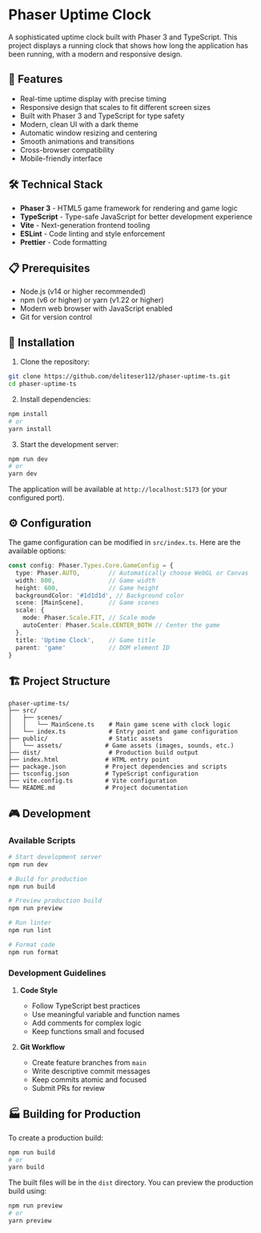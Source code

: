 # Phaser Uptime Clock

A sophisticated uptime clock built with Phaser 3 and TypeScript. This project displays a running clock that shows how long the application has been running, with a modern and responsive design.

## 🌟 Features

- Real-time uptime display with precise timing
- Responsive design that scales to fit different screen sizes
- Built with Phaser 3 and TypeScript for type safety
- Modern, clean UI with a dark theme
- Automatic window resizing and centering
- Smooth animations and transitions
- Cross-browser compatibility
- Mobile-friendly interface

## 🛠️ Technical Stack

- **Phaser 3** - HTML5 game framework for rendering and game logic
- **TypeScript** - Type-safe JavaScript for better development experience
- **Vite** - Next-generation frontend tooling
- **ESLint** - Code linting and style enforcement
- **Prettier** - Code formatting

## 📋 Prerequisites

- Node.js (v14 or higher recommended)
- npm (v6 or higher) or yarn (v1.22 or higher)
- Modern web browser with JavaScript enabled
- Git for version control

## 🚀 Installation

1. Clone the repository:
```bash
git clone https://github.com/deliteser112/phaser-uptime-ts.git
cd phaser-uptime-ts
```

2. Install dependencies:
```bash
npm install
# or
yarn install
```

3. Start the development server:
```bash
npm run dev
# or
yarn dev
```

The application will be available at `http://localhost:5173` (or your configured port).

## ⚙️ Configuration

The game configuration can be modified in `src/index.ts`. Here are the available options:

```typescript
const config: Phaser.Types.Core.GameConfig = {
  type: Phaser.AUTO,        // Automatically choose WebGL or Canvas
  width: 800,               // Game width
  height: 600,              // Game height
  backgroundColor: '#1d1d1d', // Background color
  scene: [MainScene],       // Game scenes
  scale: {
    mode: Phaser.Scale.FIT, // Scale mode
    autoCenter: Phaser.Scale.CENTER_BOTH // Center the game
  },
  title: 'Uptime Clock',    // Game title
  parent: 'game'            // DOM element ID
}
```

## 🏗️ Project Structure

```
phaser-uptime-ts/
├── src/
│   ├── scenes/
│   │   └── MainScene.ts    # Main game scene with clock logic
│   └── index.ts            # Entry point and game configuration
├── public/                 # Static assets
│   └── assets/            # Game assets (images, sounds, etc.)
├── dist/                   # Production build output
├── index.html             # HTML entry point
├── package.json           # Project dependencies and scripts
├── tsconfig.json          # TypeScript configuration
├── vite.config.ts         # Vite configuration
└── README.md              # Project documentation
```

## 🎮 Development

### Available Scripts

```bash
# Start development server
npm run dev

# Build for production
npm run build

# Preview production build
npm run preview

# Run linter
npm run lint

# Format code
npm run format
```

### Development Guidelines

1. **Code Style**
   - Follow TypeScript best practices
   - Use meaningful variable and function names
   - Add comments for complex logic
   - Keep functions small and focused

2. **Git Workflow**
   - Create feature branches from `main`
   - Write descriptive commit messages
   - Keep commits atomic and focused
   - Submit PRs for review

## 🏭 Building for Production

To create a production build:

```bash
npm run build
# or
yarn build
```

The built files will be in the `dist` directory. You can preview the production build using:

```bash
npm run preview
# or
yarn preview
```
